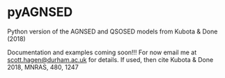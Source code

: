 # pyAGNSED
Python version of the AGNSED and QSOSED models from Kubota &amp; Done (2018)

Documentation and examples coming soon!!! For now email me at scott.hagen@durham.ac.uk for details.
If used, then cite Kubota &amp; Done 2018, MNRAS, 480, 1247
